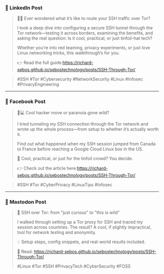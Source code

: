 
### 🔗 **LinkedIn Post**

> 🧅🔐 Ever wondered what it’s like to route your SSH traffic over Tor?
>
> I took a deep dive into configuring a secure SSH tunnel through the Tor network—testing it across borders, examining the benefits, and asking the real question:
> Is it cool, practical, or just tinfoil-hat tech?
>
> Whether you’re into red teaming, privacy experiments, or just love Linux networking tricks, this walkthrough’s for you.
>
> 👉 Read the full guide:https://richard-sebos.github.io/sebostechnology/posts/SSH-Through-Tor/

>
> \#SSH #Tor #Cybersecurity #NetworkSecurity #Linux #Infosec #PrivacyEngineering

---

### 📘 **Facebook Post**

> 🔐💻 Cool hacker move or paranoia gone wild?
>
> I tried tunneling my SSH connection through the Tor network and wrote up the whole process—from setup to whether it’s actually worth it.
>
> Find out what happened when my SSH session jumped from Canada to France before reaching a Google Cloud Linux box in the US.
>
> 🔎 Cool, practical, or just for the tinfoil crowd? You decide.
>
> 👉 Check out the article here:https://richard-sebos.github.io/sebostechnology/posts/SSH-Through-Tor/

>
> \#SSH #Tor #CyberPrivacy #LinuxTips #Infosec

---

### 🐘 **Mastodon Post**

> 🧅 SSH over Tor: from "just curious" to "this is wild"
>
> I walked through setting up a Tor proxy for SSH and traced my session across countries. The result?
> A cool, if slightly impractical, tool for network testing and anonymity.
>
> 💡 Setup steps, config snippets, and real-world results included.
>
> 🧠 Read: https://richard-sebos.github.io/sebostechnology/posts/SSH-Through-Tor/
>
> \#Linux #Tor #SSH #PrivacyTech #CyberSecurity #FOSS

